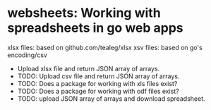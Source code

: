 # websheets: Working with spreadsheets in go web apps

xlsx files: based on github.com/tealeg/xlsx
xsv files: based on go's encoding/csv

- Upload xlsx file and return JSON array of arrays.
- TODO: Upload csv file and return JSON array of arrays.
- TODO: Does a package for working with xls files exist?
- TODO: Does a package for working with odf files exist?
- TODO: upload JSON array of arrays and download spreadsheet.
